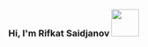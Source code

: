 ### Hi, I'm Rifkat Saidjanov <img src="https://media.giphy.com/media/Cn29ivPFl9xleVTooX/giphy.gif" width="50">
